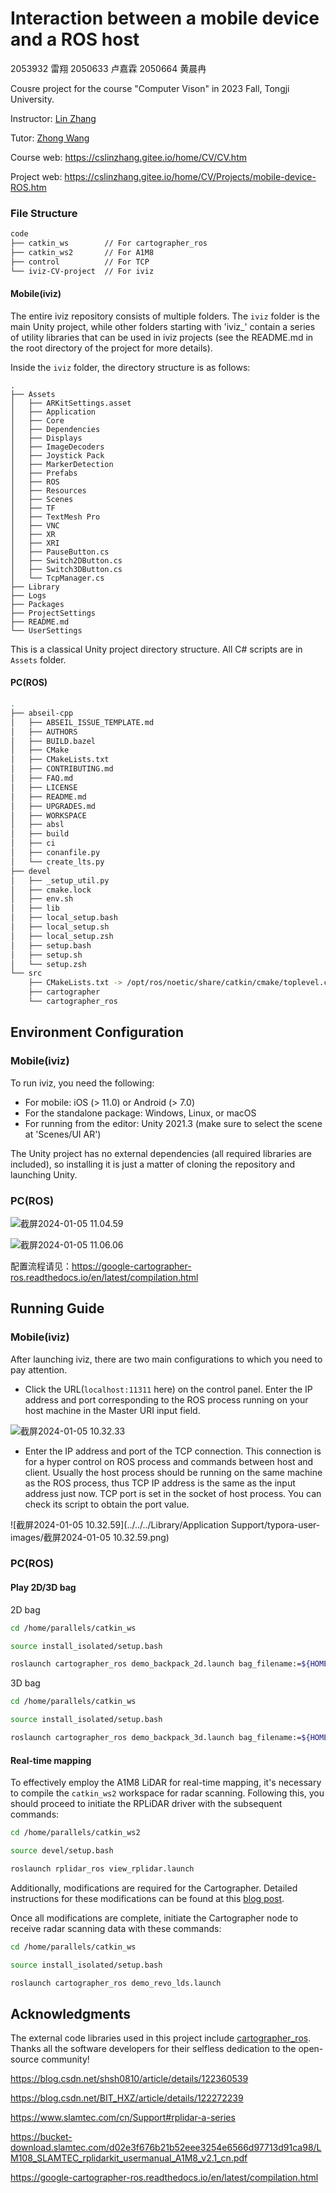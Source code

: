 # Interaction between a mobile device and a ROS host

2053932 雷翔 2050633 卢嘉霖 2050664 黄晨冉

Cousre project for the course "Computer Vison" in 2023 Fall, Tongji University.

Instructor: [Lin Zhang](https://scholar.google.com.tw/citations?user=8VOk_S4AAAAJ&hl=zh-CN&oi=ao)

Tutor: [Zhong Wang](https://scholar.google.com.tw/citations?hl=zh-CN&user=rrkp_usAAAAJ)

Course web: <https://cslinzhang.gitee.io/home/CV/CV.htm>

Project web: <https://cslinzhang.gitee.io/home/CV/Projects/mobile-device-ROS.htm>

### File Structure

```bash
code
├── catkin_ws        // For cartographer_ros
├── catkin_ws2       // For A1M8
├── control          // For TCP 
└── iviz-CV-project  // For iviz
```

#### Mobile(iviz)

The entire iviz repository consists of multiple folders. The `iviz` folder is the main Unity project, while other folders starting with 'iviz_' contain a series of utility libraries that can be used in iviz projects (see the README.md in the root directory of the project for more details). 

Inside the `iviz` folder, the directory structure is as follows:

```Plain
.
├── Assets
│   ├── ARKitSettings.asset
│   ├── Application
│   ├── Core
│   ├── Dependencies
│   ├── Displays
│   ├── ImageDecoders
│   ├── Joystick Pack
│   ├── MarkerDetection
│   ├── Prefabs
│   ├── ROS
│   ├── Resources
│   ├── Scenes
│   ├── TF
│   ├── TextMesh Pro
│   ├── VNC
│   ├── XR
│   ├── XRI
│   ├── PauseButton.cs
│   ├── Switch2DButton.cs
│   ├── Switch3DButton.cs
│   └── TcpManager.cs
├── Library
├── Logs
├── Packages
├── ProjectSettings
├── README.md
└── UserSettings
```

This is a classical Unity project directory structure. All C# scripts are in `Assets` folder.

#### PC(ROS)

```bash
.
├── abseil-cpp
│   ├── ABSEIL_ISSUE_TEMPLATE.md
│   ├── AUTHORS
│   ├── BUILD.bazel
│   ├── CMake
│   ├── CMakeLists.txt
│   ├── CONTRIBUTING.md
│   ├── FAQ.md
│   ├── LICENSE
│   ├── README.md
│   ├── UPGRADES.md
│   ├── WORKSPACE
│   ├── absl
│   ├── build
│   ├── ci
│   ├── conanfile.py
│   └── create_lts.py
├── devel
│   ├── _setup_util.py
│   ├── cmake.lock
│   ├── env.sh
│   ├── lib
│   ├── local_setup.bash
│   ├── local_setup.sh
│   ├── local_setup.zsh
│   ├── setup.bash
│   ├── setup.sh
│   └── setup.zsh
└── src
    ├── CMakeLists.txt -> /opt/ros/noetic/share/catkin/cmake/toplevel.cmake
    ├── cartographer
    └── cartographer_ros
```

## Environment Configuration

### Mobile(iviz)

To run iviz, you need the following:

- For mobile: iOS (> 11.0) or Android (> 7.0)
- For the standalone package: Windows, Linux, or macOS
- For running from the editor: Unity 2021.3 (make sure to select the scene at 'Scenes/UI AR')

The Unity project has no external dependencies (all required libraries are included), so installing it is just a matter of cloning the repository and launching Unity.

### PC(ROS)

![截屏2024-01-05 11.04.59](https://lei-1306809548.cos.ap-shanghai.myqcloud.com/Obsidian/%E6%88%AA%E5%B1%8F2024-01-05%2011.04.59.png)

![截屏2024-01-05 11.06.06](https://lei-1306809548.cos.ap-shanghai.myqcloud.com/Obsidian/%E6%88%AA%E5%B1%8F2024-01-05%2011.06.06.png)

配置流程请见：https://google-cartographer-ros.readthedocs.io/en/latest/compilation.html

## Running Guide

### Mobile(iviz)

After launching iviz, there are two main configurations to which you need to pay attention.

- Click the URL(`localhost:11311`  here) on the control panel. Enter the IP address and port corresponding to the ROS process running on your host machine in the Master URI input field.

![截屏2024-01-05 10.32.33](https://lei-1306809548.cos.ap-shanghai.myqcloud.com/Obsidian/%E6%88%AA%E5%B1%8F2024-01-05%2010.32.33.png)

- Enter the IP address and port of the TCP connection. This connection is for a hyper control on ROS process and commands between host and client. Usually the host process should be running on the same machine as the ROS process, thus TCP IP address is the same as the input address just now. TCP port is set in the socket of host process. You can check its script to obtain the port value.

![截屏2024-01-05 10.32.59](../../../Library/Application Support/typora-user-images/截屏2024-01-05 10.32.59.png)

### PC(ROS)

#### Play 2D/3D bag

2D bag

```bash
cd /home/parallels/catkin_ws

source install_isolated/setup.bash

roslaunch cartographer_ros demo_backpack_2d.launch bag_filename:=${HOME}/Downloads/cartographer_paper_deutsches_museum.bag  # start cartographer_ros node
```

3D bag

```bash
cd /home/parallels/catkin_ws

source install_isolated/setup.bash

roslaunch cartographer_ros demo_backpack_3d.launch bag_filename:=${HOME}/Downloads/b3-2016-04-05-14-14-00.bag
```

#### Real-time mapping

To effectively employ the A1M8 LiDAR for real-time mapping, it's necessary to compile the `catkin_ws2` workspace for radar scanning. Following this, you should proceed to initiate the RPLiDAR driver with the subsequent commands:

```bash
cd /home/parallels/catkin_ws2

source devel/setup.bash

roslaunch rplidar_ros view_rplidar.launch
```

Additionally, modifications are required for the Cartographer. Detailed instructions for these modifications can be found at this [blog post](https://blog.csdn.net/BIT_HXZ/article/details/122272239).

Once all modifications are complete, initiate the Cartographer node to receive radar scanning data with these commands:

```bash
cd /home/parallels/catkin_ws

source install_isolated/setup.bash

roslaunch cartographer_ros demo_revo_lds.launch
```

## Acknowledgments

The external code libraries used in this project include [cartographer_ros](https://github.com/cartographer-project/cartographer_ros). Thanks all the software developers for their selfless dedication to the open-source community!

https://blog.csdn.net/shsh0810/article/details/122360539

https://blog.csdn.net/BIT_HXZ/article/details/122272239

https://www.slamtec.com/cn/Support#rplidar-a-series

https://bucket-download.slamtec.com/d02e3f676b21b52eee3254e6566d97713d91ca98/LM108_SLAMTEC_rplidarkit_usermanual_A1M8_v2.1_cn.pdf

https://google-cartographer-ros.readthedocs.io/en/latest/compilation.html